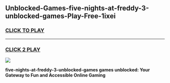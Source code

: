 
## Unblocked-Games-five-nights-at-freddy-3-unblocked-games-Play-Free-1ixei
<h3>
<a href="https://premium76.site?title=five-nights-at-freddy-3-unblocked-games&ref=20A">CLICK TO PLAY</a></h3>
<hr>

<h3>
<a href="https://premium76.site?title=five-nights-at-freddy-3-unblocked-games&ref=20A">CLICK 2 PLAY</a>
  
</h3>

<a href="https://premium76.site?title=five-nights-at-freddy-3-unblocked-games&ref=20A"><img src="https://clearcache.store/games.png"></a>


**five-nights-at-freddy-3-unblocked-games games unblocked: Your Gateway to Fun and Accessible Online Gaming**
